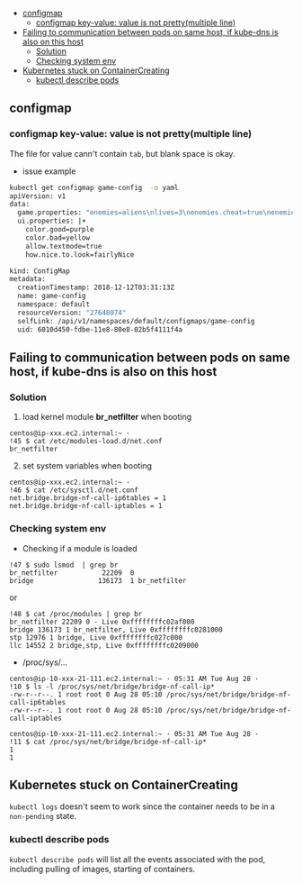 <!-- MarkdownTOC -->

- [configmap](#configmap)
  - [configmap key-value: value is not pretty\(multiple line\)](#configmap-key-value-value-is-not-prettymultiple-line)
- [Failing to communication between pods on same host, if kube-dns is also on this host](#failing-to-communication-between-pods-on-same-host-if-kube-dns-is-also-on-this-host)
  - [Solution](#solution)
  - [Checking system env](#checking-system-env)
- [Kubernetes stuck on ContainerCreating](#kubernetes-stuck-on-containercreating)
  - [kubectl describe pods](#kubectl-describe-pods)

<!-- /MarkdownTOC -->

## configmap

### configmap key-value: value is not pretty(multiple line)

The file for value cann't contain `tab`, but blank space is okay.

* issue example

```sh
kubectl get configmap game-config  -o yaml
apiVersion: v1
data:
  game.properties: "enemies=aliens\nlives=3\nenemies.cheat=true\nenemies.cheat.level=noGoodRotten\nsecret.code.passphrase=UUDDLRLRBABAS\nsecret.code.allowed=true\n\tsecret.code.lives=30\n"
  ui.properties: |+
    color.good=purple
    color.bad=yellow
    allow.textmode=true
    how.nice.to.look=fairlyNice

kind: ConfigMap
metadata:
  creationTimestamp: 2018-12-12T03:31:13Z
  name: game-config
  namespace: default
  resourceVersion: "27648074"
  selfLink: /api/v1/namespaces/default/configmaps/game-config
  uid: 6010d450-fdbe-11e8-80e8-02b5f4111f4a
```

## Failing to communication between pods on same host, if kube-dns is also on this host

### Solution
1. load kernel module __br_netfilter__ when booting
```shell
centos@ip-xxx.ec2.internal:~ ·
!45 $ cat /etc/modules-load.d/net.conf
br_netfilter
```

2. set system variables when booting

```shell
centos@ip-xxx.ec2.internal:~ ·
!46 $ cat /etc/sysctl.d/net.conf
net.bridge.bridge-nf-call-ip6tables = 1
net.bridge.bridge-nf-call-iptables = 1
```

### Checking system env

* Checking if a module is loaded
```shell
!47 $ sudo lsmod  | grep br
br_netfilter           22209  0
bridge                136173  1 br_netfilter
```
or

```shell
!48 $ cat /proc/modules | grep br
br_netfilter 22209 0 - Live 0xffffffffc02af000
bridge 136173 1 br_netfilter, Live 0xffffffffc0281000
stp 12976 1 bridge, Live 0xffffffffc027c000
llc 14552 2 bridge,stp, Live 0xffffffffc0209000
```

* /proc/sys/...

```shell
centos@ip-10-xxx-21-111.ec2.internal:~ · 05:31 AM Tue Aug 28 ·
!10 $ ls -l /proc/sys/net/bridge/bridge-nf-call-ip*
-rw-r--r--. 1 root root 0 Aug 28 05:10 /proc/sys/net/bridge/bridge-nf-call-ip6tables
-rw-r--r--. 1 root root 0 Aug 28 05:10 /proc/sys/net/bridge/bridge-nf-call-iptables

centos@ip-10-xxx-21-111.ec2.internal:~ · 05:31 AM Tue Aug 28 ·
!11 $ cat /proc/sys/net/bridge/bridge-nf-call-ip*
1
1
```

## Kubernetes stuck on ContainerCreating

`kubectl logs` doesn't seem to work since the container needs to be in a `non-pending` state.

### kubectl describe pods

`kubectl describe pods` will list all the events associated with the pod, including pulling of images, starting of containers. 
